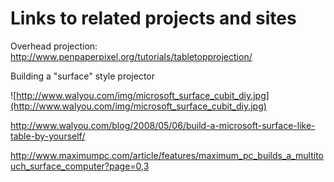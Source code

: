 # Links to related projects and sites #

Overhead projection:
http://www.penpaperpixel.org/tutorials/tabletopprojection/



Building a "surface" style projector

![http://www.walyou.com/img/microsoft_surface_cubit_diy.jpg](http://www.walyou.com/img/microsoft_surface_cubit_diy.jpg)

http://www.walyou.com/blog/2008/05/06/build-a-microsoft-surface-like-table-by-yourself/

http://www.maximumpc.com/article/features/maximum_pc_builds_a_multitouch_surface_computer?page=0,3